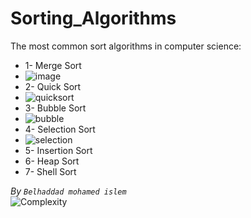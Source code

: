 # Sorting_Algorithms
The most common sort algorithms in computer science:
* 1- Merge Sort
* ![image](https://miro.medium.com/v2/resize:fit:640/1*mh9np1i9PCF2F-4dSEMKuA.gif)
* 2- Quick Sort
* ![quicksort](https://camo.githubusercontent.com/b5204601fba09ebd19c0db81579be91c8edf72b30837c60bbce39fc675e92dcb/68747470733a2f2f637572726963756c756d2d636f6e74656e742e73332e616d617a6f6e6177732e636f6d2f646174612d737472756374757265732d616e642d616c676f726974686d732f717569636b736f72742f717569636b5f736f72745f706172746974696f6e5f616e696d6174696f6e2e676966)
* 3- Bubble Sort
* ![bubble](https://miro.medium.com/v2/resize:fit:640/1*OJuKXwBjg2JtgDDP9SI0qA.gif)
* 4- Selection Sort
* ![selection](https://miro.medium.com/v2/resize:fit:720/1*5WXRN62ddiM_Gcf4GDdCZg.gif)
* 5- Insertion Sort
* 6- Heap Sort
* 7- Shell Sort

*By `Belhaddad mohamed islem`*  
![Complexity](https://github.com/belhaddadmohamed/Sorting_Algorithms/assets/115036033/8a307f56-453f-42ab-b649-97a6c34445af)

